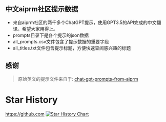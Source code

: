 ## 中文aiprm社区提示数据
- 来自aiprm社区的两千多个ChatGPT提示，使用GPT3.5的API完成的中文翻译。希望大家用得上。
- prompts目录下是各个提示的json数据
- all_prompts.csv文件包含了提示数据的重要字段
- all_titles.txt文件包含提示标题，方便快速查阅感兴趣的标题
## 感谢
> 原始英文的提示文件来自于:
>[chat-gpt-prompts-from-aiprm](https://github.com/gabriel-kaam/chat-gpt-prompts-from-aiprm) 

# Star History
https://github.com
[![Star History Chart](https://api.star-history.com/svg?repos=/#AdamBear/chat-gpt-prompts-from-aiprm-zh&type=Date)](https://star-history.com/#AdamBear/chat-gpt-prompts-from-aiprm-zh&Date)

